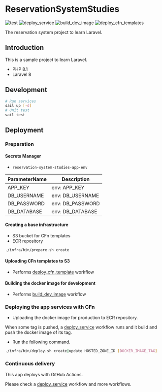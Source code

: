 # ReservationSystemStudies

![test](https://github.com/hibara428/ReservationSystemStudies/actions/workflows/test.yml/badge.svg) ![deploy_service](https://github.com/hibara428/ReservationSystemStudies/actions/workflows/deploy_service.yml/badge.svg) ![build_dev_image](https://github.com/hibara428/ReservationSystemStudies/actions/workflows/build_dev_image.yml/badge.svg) ![deploy_cfn_templates](https://github.com/hibara428/ReservationSystemStudies/actions/workflows/deploy_cfn_templates.yml/badge.svg)

The reservation system project to learn Laravel.

## Introduction

This is a sample project to learn Laravel.

- PHP 8.1
- Laravel 8

## Development

```sh
# Run services
sail up [-d]
# Unit test
sail test
```

## Deployment

### Preparation

#### Secrets Manager

- `reservation-system-studies-app-env`

| ParameterName | Description |
| --- | --- |
| APP_KEY | env: APP_KEY |
| DB_USERNAME | env: DB_USERNAME |
| DB_PASSWORD | env: DB_PASSWORD |
| DB_DATABASE | env: DB_DATABASE |

#### Creating a base infrastructure

- S3 bucket for CFn templates
- ECR repository

```sh
./infra/bin/prepare.sh create
```

#### Uploading CFn templates to S3

- Performs [deploy_cfn_template](https://github.com/hibara428/ReservationSystemStudies/actions/workflows/deploy_cfn_templates.yml) workflow

#### Building the docker image for development

- Performs [build_dev_image](https://github.com/hibara428/ReservationSystemStudies/actions/workflows/build_dev_image.yml) workflow

### Deploying the app services with CFn

- Uploading the docker image for production to ECR repository.

When some tag is pushed, a [deploy_service](https://github.com/hibara428/ReservationSystemStudies/actions/workflows/deploy_service.yml) workflow runs and it build and push the docker image of its tag.

- Run the following command.

```sh
./infra/bin/deploy.sh create|update HOSTED_ZONE_ID [DOCKER_IMAGE_TAG]
```

### Continuous delivery

This app deploys with GitHub Actions.

Please check a [deploy_service](https://github.com/hibara428/ReservationSystemStudies/actions/workflows/deploy_service.yml) workflow and more workflows.
